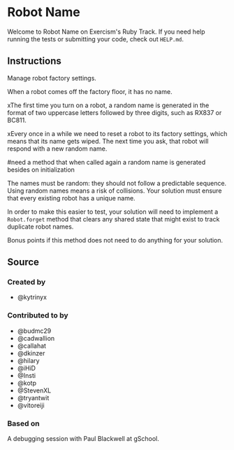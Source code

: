 # Robot Name

Welcome to Robot Name on Exercism's Ruby Track.
If you need help running the tests or submitting your code, check out `HELP.md`.

## Instructions

Manage robot factory settings.

When a robot comes off the factory floor, it has no name.

xThe first time you turn on a robot, a random name is generated in the format
of two uppercase letters followed by three digits, such as RX837 or BC811.

xEvery once in a while we need to reset a robot to its factory settings,
which means that its name gets wiped. The next time you ask, that robot will
respond with a new random name.

#need a method that when called again a random name is generated besides on initialization


The names must be random: they should not follow a predictable sequence.
Using random names means a risk of collisions. Your solution must ensure that
every existing robot has a unique name.


In order to make this easier to test, your solution will need to implement a
`Robot.forget` method that clears any shared state that might exist to track
duplicate robot names.

Bonus points if this method does not need to do anything for your solution.

## Source

### Created by

- @kytrinyx

### Contributed to by

- @budmc29
- @cadwallion
- @callahat
- @dkinzer
- @hilary
- @iHiD
- @Insti
- @kotp
- @StevenXL
- @tryantwit
- @vitoreiji

### Based on

A debugging session with Paul Blackwell at gSchool.